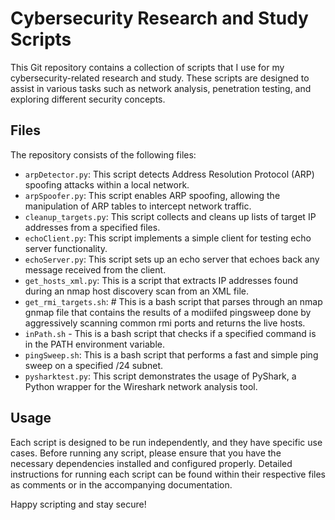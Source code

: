 # Cybersecurity Research and Study Scripts

This Git repository contains a collection of scripts that I use for my cybersecurity-related research and study. These scripts are designed to assist in various tasks such as network analysis, penetration testing, and exploring different security concepts. 

## Files

The repository consists of the following files:

- `arpDetector.py`: This script detects Address Resolution Protocol (ARP) spoofing attacks within a local network.
- `arpSpoofer.py`: This script enables ARP spoofing, allowing the manipulation of ARP tables to intercept network traffic.
- `cleanup_targets.py`: This script collects and cleans up lists of target IP addresses from a specified files.
- `echoClient.py`: This script implements a simple client for testing echo server functionality.
- `echoServer.py`: This script sets up an echo server that echoes back any message received from the client.
- `get_hosts_xml.py`: This is a script that extracts IP addresses found during an nmap host discovery scan from an XML file.
- `get_rmi_targets.sh`: # This is a bash script that parses through an nmap gnmap file that contains the results of a modiifed pingsweep done by aggressively scanning common rmi ports and returns the live hosts.
- `inPath.sh` - This is a bash script that checks if a specified command is in the PATH environment variable.
- `pingSweep.sh`: This is a bash script that performs a fast and simple ping sweep on a specified /24 subnet.
- `pysharktest.py`: This script demonstrates the usage of PyShark, a Python wrapper for the Wireshark network analysis tool.

## Usage

Each script is designed to be run independently, and they have specific use cases. Before running any script, please ensure that you have the necessary dependencies installed and configured properly. Detailed instructions for running each script can be found within their respective files as comments or in the accompanying documentation.


Happy scripting and stay secure!

